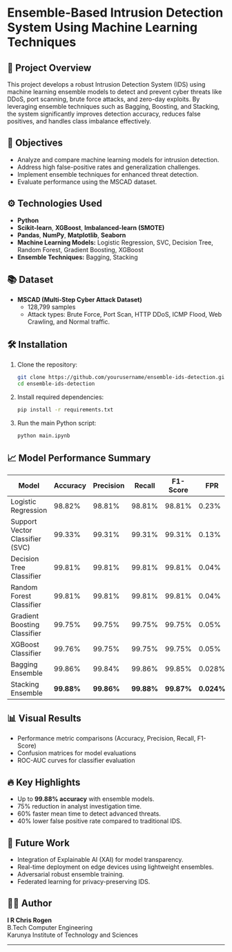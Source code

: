 # Ensemble-Based Intrusion Detection System Using Machine Learning Techniques


## 📄 Project Overview
This project develops a robust Intrusion Detection System (IDS) using machine learning ensemble models to detect and prevent cyber threats like DDoS, port scanning, brute force attacks, and zero-day exploits. By leveraging ensemble techniques such as Bagging, Boosting, and Stacking, the system significantly improves detection accuracy, reduces false positives, and handles class imbalance effectively.

## 🎯 Objectives
- Analyze and compare machine learning models for intrusion detection.
- Address high false-positive rates and generalization challenges.
- Implement ensemble techniques for enhanced threat detection.
- Evaluate performance using the MSCAD dataset.

## ⚙️ Technologies Used
- **Python**
- **Scikit-learn**, **XGBoost**, **Imbalanced-learn (SMOTE)**
- **Pandas**, **NumPy**, **Matplotlib**, **Seaborn**
- **Machine Learning Models:** Logistic Regression, SVC, Decision Tree, Random Forest, Gradient Boosting, XGBoost
- **Ensemble Techniques:** Bagging, Stacking

## 📚 Dataset
- **MSCAD (Multi-Step Cyber Attack Dataset)**
  - 128,799 samples
  - Attack types: Brute Force, Port Scan, HTTP DDoS, ICMP Flood, Web Crawling, and Normal traffic.

## 🛠️ Installation

1. Clone the repository:
    ```bash
    git clone https://github.com/yourusername/ensemble-ids-detection.git
    cd ensemble-ids-detection
    ```

2. Install required dependencies:
    ```bash
    pip install -r requirements.txt
    ```

3. Run the main Python script:
    ```bash
    python main.ipynb
    ```

## 📈 Model Performance Summary

| Model                  | Accuracy | Precision | Recall | F1-Score | FPR   |
|-------------------------|----------|-----------|--------|----------|-------|
| Logistic Regression     | 98.82%   | 98.81%    | 98.81% | 98.81%   | 0.23% |
| Support Vector Classifier (SVC) | 99.33% | 99.31% | 99.31% | 99.31% | 0.13% |
| Decision Tree Classifier | 99.81% | 99.81% | 99.81% | 99.81% | 0.04% |
| Random Forest Classifier | 99.81% | 99.81% | 99.81% | 99.81% | 0.04% |
| Gradient Boosting Classifier | 99.75% | 99.75% | 99.75% | 99.75% | 0.05% |
| XGBoost Classifier | 99.76% | 99.75% | 99.75% | 99.75% | 0.05% |
| Bagging Ensemble | 99.86% | 99.84% | 99.86% | 99.85% | 0.028% |
| Stacking Ensemble | **99.88%** | **99.86%** | **99.88%** | **99.87%** | **0.024%** |

## 📊 Visual Results
- Performance metric comparisons (Accuracy, Precision, Recall, F1-Score)
- Confusion matrices for model evaluations
- ROC-AUC curves for classifier evaluation

## 🔥 Key Highlights
- Up to **99.88% accuracy** with ensemble models.
- 75% reduction in analyst investigation time.
- 60% faster mean time to detect advanced threats.
- 40% lower false positive rate compared to traditional IDS.

## 🚀 Future Work
- Integration of Explainable AI (XAI) for model transparency.
- Real-time deployment on edge devices using lightweight ensembles.
- Adversarial robust ensemble training.
- Federated learning for privacy-preserving IDS.

## 👩‍💻 Author
**I R Chris Rogen**  
B.Tech Computer Engineering  
Karunya Institute of Technology and Sciences

---



